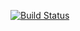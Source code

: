 [![Build Status](https://travis-ci.com/testowanieaplikacjijavaug/projekt2-crinuyi.svg?token=V5jGF3ZG72fjU5CvAMPx&branch=master)](https://travis-ci.com/testowanieaplikacjijavaug/projekt2-crinuyi)